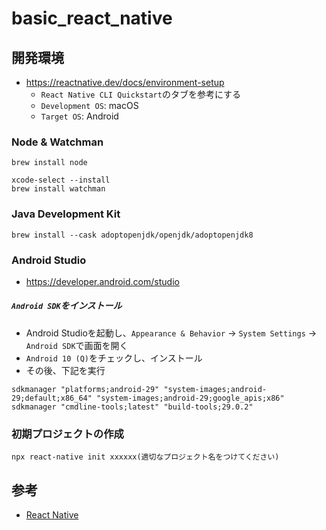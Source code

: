 # basic_react_native

## 開発環境
- https://reactnative.dev/docs/environment-setup
  - `React Native CLI Quickstart`のタブを参考にする
  - `Development OS`: macOS
  - `Target OS`: Android

### Node & Watchman
```
brew install node

xcode-select --install
brew install watchman
```

### Java Development Kit
```
brew install --cask adoptopenjdk/openjdk/adoptopenjdk8
```

### Android Studio
- https://developer.android.com/studio

##### `Android SDK`をインストール
- Android Studioを起動し、`Appearance & Behavior` → `System Settings` → `Android SDK`で画面を開く
- `Android 10 (Q)`をチェックし、インストール
- その後、下記を実行

```
sdkmanager "platforms;android-29" "system-images;android-29;default;x86_64" "system-images;android-29;google_apis;x86"
sdkmanager "cmdline-tools;latest" "build-tools;29.0.2"
```

### 初期プロジェクトの作成
```
npx react-native init xxxxxx(適切なプロジェクト名をつけてください)
```

## 参考
- [React Native](https://reactnative.dev/)
